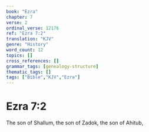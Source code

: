 ```yaml
---
book: "Ezra"
chapter: 7
verse: 2
ordinal_verse: 12176
ref: "Ezra 7:2"
translation: "KJV"
genre: "History"
word_count: 12
topics: []
cross_references: []
grammar_tags: [genealogy-structure]
thematic_tags: []
tags: ["Bible","KJV","Ezra"]
---
```


# Ezra 7:2

The son of Shallum, the son of Zadok, the son of Ahitub,

